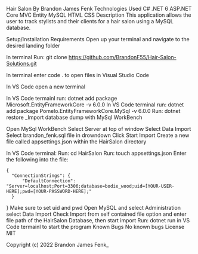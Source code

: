 Hair Salon
By Brandon James Fenk
Technologies Used
C#
.NET 6
ASP.NET Core MVC
Entity
MySQL
HTML
CSS
Description
This application allows the user to track stylists and their clients for a hair salon using a MySQL database.

Setup/Installation Requirements
Open up your terminal and navigate to the desired landing folder

In terminal Run: git clone https://github.com/BrandonF55/Hair-Salon-Solutions.git

In terminal enter code . to open files in Visual Studio Code

In VS Code open a new terminal

In VS Code termainl run: dotnet add package Microsoft.EntityFrameworkCore -v 6.0.0
In VS Code terminal run: dotnet add package Pomelo.EntityFrameworkCore.MySql -v 6.0.0
Run: dotnet restore
_Import database dump with MySql WorkBench

Open MySql WorkBench
Select Server at top of window
Select Data Import
Select brandon_fenk.sql file in drowndown
Click Start Import
Create a new file called appsettings.json within the HairSalon directory

In VS Code terminal:
Run: cd HairSalon
Run: touch appsettings.json
Enter the following into the file:

    {
      "ConnectionStrings": {
          "DefaultConnection": "Server=localhost;Port=3306;database=bodie_wood;uid=[YOUR-USER-HERE];pwd=[YOUR-PASSWORD-HERE];"
      }
  }
Make sure to set uid and pwd
Open MySQL and select Administration select Data Import
Check Import from self contained file option and enter file path of the HairSalon Database, then start import
Run: dotnet run in VS Code termainl to start the program
Known Bugs
No known bugs
License
MIT

Copyright (c) 2022 Brandon James Fenk_